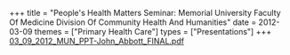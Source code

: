 +++
title = "People's Health Matters Seminar: Memorial University Faculty Of Medicine Division Of Community Health And Humanities"
date = 2012-03-09
themes = ["Primary Health Care"]
types = ["Presentations"]
+++
[03_09_2012_MUN_PPT-John_Abbott_FINAL.pdf](/files/03_09_2012_MUN_PPT-John_Abbott_FINAL.pdf)
